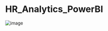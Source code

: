 # HR_Analytics_PowerBI

![image](https://github.com/Hemanth0104/HR_Analytics_PowerBI/assets/91709167/fbca9712-86a1-4723-a039-3e324dbb975c)
